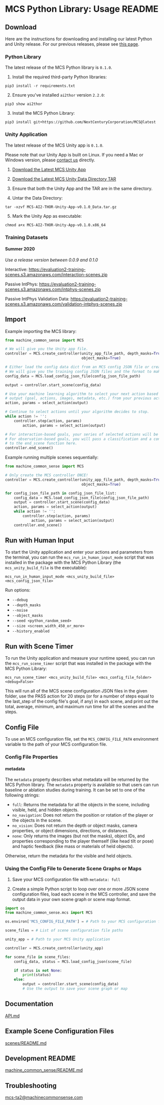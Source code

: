 # MCS Python Library: Usage README

## Download

Here are the instructions for downloading and installing our latest Python and Unity release. For our previous releases, please see [this page](https://github.com/NextCenturyCorporation/MCS/releases).

### Python Library

The latest release of the MCS Python library is `0.1.0`.

1. Install the required third-party Python libraries:

```
pip3 install -r requirements.txt
```

2. Ensure you've installed `ai2thor` version `2.2.0`:

```
pip3 show ai2thor
```

3. Install the MCS Python Library:

```
pip3 install git+https://github.com/NextCenturyCorporation/MCS@latest
```

### Unity Application

The latest release of the MCS Unity app is `0.1.0`.

Please note that our Unity App is built on Linux. If you need a Mac or Windows version, please [contact us](#troubleshooting) directly.

1. [Download the Latest MCS Unity App](https://github.com/NextCenturyCorporation/MCS/releases/download/0.1.0/MCS-AI2-THOR-Unity-App-v0.1.0.x86_64)

2. [Download the Latest MCS Unity Data Directory TAR](https://github.com/NextCenturyCorporation/MCS/releases/download/0.1.0/MCS-AI2-THOR-Unity-App-v0.1.0_Data.tar.gz)

3. Ensure that both the Unity App and the TAR are in the same directory.

4. Untar the Data Directory:

```
tar -xzvf MCS-AI2-THOR-Unity-App-v0.1.0_Data.tar.gz
```

5. Mark the Unity App as executable:

```
chmod a+x MCS-AI2-THOR-Unity-App-v0.1.0.x86_64
```

### Training Datasets

#### Summer 2020

*Use a release version between 0.0.9 and 0.1.0*

Interactive:
https://evaluation2-training-scenes.s3.amazonaws.com/interaction-scenes.zip

Passive IntPhys:
https://evaluation2-training-scenes.s3.amazonaws.com/intphys-scenes.zip

Passive IntPhys Validation Data:
https://evaluation2-training-scenes.s3.amazonaws.com/validation-intphys-scenes.zip

## Import

Example importing the MCS library:

```python
from machine_common_sense import MCS

# We will give you the Unity app file.
controller = MCS.create_controller(unity_app_file_path, depth_masks=True,
                                   object_masks=True)

# Either load the config data dict from an MCS config JSON file or create your own.
# We will give you the training config JSON files and the format to make your own.
config_data = MCS.load_config_json_file(config_json_file_path)

output = controller.start_scene(config_data)

# Use your machine learning algorithm to select your next action based on the scene
# output (goal, actions, images, metadata, etc.) from your previous action.
action, params = select_action(output)

# Continue to select actions until your algorithm decides to stop.
while action != '':
    controller.step(action, params)
        action, params = select_action(output)

# For interaction-based goals, your series of selected actions will be scored.
# For observation-based goals, you will pass a classification and a confidence
# to the end_scene function here.
controller.end_scene()
```

Example running multiple scenes sequentially:

```python
from machine_common_sense import MCS

# Only create the MCS controller ONCE!
controller = MCS.create_controller(unity_app_file_path, depth_masks=True,
                                   object_masks=True)

for config_json_file_path in config_json_file_list:
    config_data = MCS.load_config_json_file(config_json_file_path)
    output = controller.start_scene(config_data)
    action, params = select_action(output)
    while action != '':
        controller.step(action, params)
            action, params = select_action(output)
    controller.end_scene()
```

## Run with Human Input

To start the Unity application and enter your actions and parameters from the terminal, you can run the `mcs_run_in_human_input_mode` script that was installed in the package with the MCS Python Library (the `mcs_unity_build_file` is the executable):

```
mcs_run_in_human_input_mode <mcs_unity_build_file> <mcs_config_json_file>
```

Run options:
- `--debug`
- `--depth_masks`
- `--noise`
- `--object_masks`
- `--seed <python_random_seed>`
- `--size <screen_width_450_or_more>`
- `--history_enabled`

## Run with Scene Timer

To run the Unity application and measure your runtime speed, you can run the `mcs_run_scene_timer` script that was installed in the package with the MCS Python Library:

```
mcs_run_scene_timer <mcs_unity_build_file> <mcs_config_file_folder> <debug=False>
```

This will run all of the MCS scene configuration JSON files in the given folder, use the PASS action for 20 steps (or for a number of steps equal to the last_step of the config file's goal, if any) in each scene, and print out the total, average, minimum, and maximum run time for all the scenes and the steps.

## Config File

To use an MCS configuration file, set the `MCS_CONFIG_FILE_PATH` environment variable to the path of your MCS configuration file.

### Config File Properties

#### metadata

The `metadata` property describes what metadata will be returned by the MCS Python library. The `metadata` property is available so that users can run baseline or ablation studies during training. It can be set to one of the following strings:

- `full`: Returns the metadata for all the objects in the scene, including visible, held, and hidden objects.
- `no_navigation`: Does not return the position or rotation of the player or the objects in the scene.
- `no_vision`: Does not return the depth or object masks, camera properties, or object dimensions, directions, or distances.
- `none`: Only returns the images (but not the masks), object IDs, and properties corresponding to the player themself (like head tilt or pose) and haptic feedback (like mass or materials of held objects).

Otherwise, return the metadata for the visible and held objects.

### Using the Config File to Generate Scene Graphs or Maps

1. Save your MCS configuration file with `metadata: full`

2. Create a simple Python script to loop over one or more JSON scene configuration files, load each scene in the MCS controller, and save the output data in your own scene graph or scene map format.

```python
import os
from machine_common_sense.mcs import MCS

os.environ['MCS_CONFIG_FILE_PATH'] = # Path to your MCS configuration file

scene_files = # List of scene configuration file paths

unity_app = # Path to your MCS Unity application

controller = MCS.create_controller(unity_app)

for scene_file in scene_files:
    config_data, status = MCS.load_config_json(scene_file)

    if status is not None:
        print(status)
    else:
        output = controller.start_scene(config_data)
        # Use the output to save your scene graph or map
```

## Documentation

[API.md](./API.md)

## Example Scene Configuration Files

[scenes/README.md](./scenes/README.md)

## Development README

[machine_common_sense/README.md](./machine_common_sense/README.md)

## Troubleshooting

[mcs-ta2@machinecommonsense.com](mailto:mcs-ta2@machinecommonsense.com)

